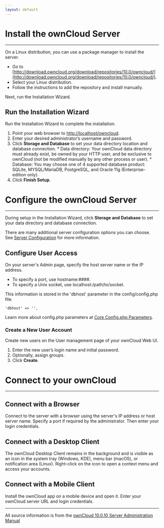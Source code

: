 ```yaml
---
layout: default
---
```

# Install the ownCloud Server
* * *
On a Linux distribution, you can use a package manager to install the server.

- Go to [http://download.owncloud.org/download/repositories/10.0/owncloud/](http://download.owncloud.org/download/repositories/10.0/owncloud/).
- Select your Linux distribution.
- Follow the instructions to add the repository and install manually.

Next, run the Installation Wizard.

## Run the Installation Wizard

Run the Installation Wizard to complete the installation.

  1. Point your web browser to [http://localhost/owncloud](http://localhost/owncloud).
  2. Enter your desired administrator’s username and password.
  3. Click __Storage and Database__ to set your data directory location and database connection.
    * Data directory: Your ownCloud data directory must already exist, be owned by your HTTP user, and be exclusive to ownCloud (not be modified manually by any other process or user).
    * Database: You may choose one of 4 supported database product: SQLite, MYSQL/MariaDB, PostgreSQL, and Oracle 11g (Enterprise-edition only).
  4. Click __Finish Setup__.

# Configure the ownCloud Server
* * *
During setup in the Installation Wizard, click __Storage and Database__ to set your data directory and database connection.

There are many additional server configuration options you can choose. See [Server Configuration](https://doc.owncloud.org/server/latest/admin_manual/configuration/server/) for more information.

## Configure User Access

On your server's Admin page, specify the host server name or the IP address.
  - To specify a port, use hostname:####.
  - To specify a Unix socket, use localhost:/path/to/socket.

This information is stored in the 'dbhost' parameter in the  config/config.php file.

    'dbhost' => '',

Learn more about config.php parameters at [Core Config.php Parameters](https://doc.owncloud.org/server/latest/admin_manual/configuration/server/config_sample_php_parameters.html).

### Create a New User Account

Create new users on the User management page of your ownCloud Web UI.

   1. Enter the new user’s login name and initial password.
   2. Optionally, assign groups.
   3. Click __Create__.

# Connect to your ownCloud
* * *
## Connect with a Browser

Connect to the server with a browser using the server's IP address or host server name. Specify a port if required by the administrator. Then enter your login credentials.

## Connect with a Desktop Client

The ownCloud Desktop Client remains in the background and is visible as an icon in the system tray (Windows, KDE), menu bar (macOS), or notification area (Linux). Right-click on the icon to open a context menu and access your accounts.

## Connect with a Mobile Client

Install the ownCloud app on a mobile device and open it. Enter your ownCloud server URL and login credentials.

* * *
All source information is from the [ownCloud 10.0.10 Server Administration Manual](https://doc.owncloud.org/server/latest/admin_manual/contents.html)
